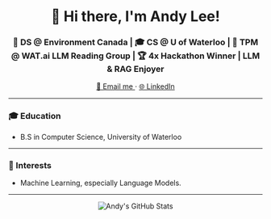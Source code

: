 <h1 align="center">👋 Hi there, I'm Andy Lee!</h1>

<h3 align="center">🚀 DS @ Environment Canada | 🎓 CS @ U of Waterloo | 🤖 TPM @ WAT.ai LLM Reading Group | 🏆 4x Hackathon Winner | LLM & RAG Enjoyer</h3>

<p align="center">
  <a href="mailto:techandy42@gmail.com">
    📧 Email me
  </a>
  ·
  <a href="https://www.linkedin.com/in/andy-lee-b68302232/">  <!-- Update with your LinkedIn profile -->
    🌐 LinkedIn
  </a>
</p>

---

### 🎓 Education 

- B.S in Computer Science, University of Waterloo

---

### 🌱 Interests 

- Machine Learning, especially Language Models.

---

<p align="center">
  <img src="https://github-readme-stats.vercel.app/api?username=techandy42&show_icons=true" alt="Andy's GitHub Stats" />
</p>
